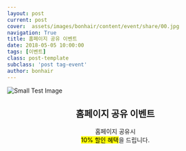 ```yaml
---
layout: post
current: post
cover:  assets/images/bonhair/content/event/share/00.jpg
navigation: True
title: 홈페이지 공유 이벤트
date: 2018-05-05 10:00:00
tags: [이벤트]
class: post-template
subclass: 'post tag-event'
author: bonhair
---
```


<p><img src="{{ site.baseurl }}assets/images/bonhair/content/event/share/01.jpg" alt="Small Test Image" /></p>
<center><h2 id="textlevelsemantics">홈페이지 공유 이벤트</h2></center>
<center>홈페이지 공유시</center>
<center><mark>10% 할인 혜택</mark>을 드립니다.</center>